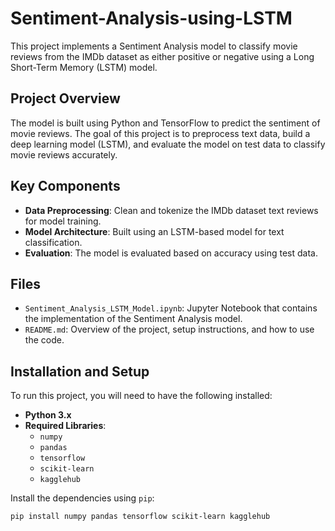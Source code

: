# Sentiment-Analysis-using-LSTM
This project implements a Sentiment Analysis model to classify movie reviews from the IMDb dataset as either positive or negative using a Long Short-Term Memory (LSTM) model.

## Project Overview
The model is built using Python and TensorFlow to predict the sentiment of movie reviews. The goal of this project is to preprocess text data, build a deep learning model (LSTM), and evaluate the model on test data to classify movie reviews accurately.

## Key Components
- **Data Preprocessing**: Clean and tokenize the IMDb dataset text reviews for model training.
- **Model Architecture**: Built using an LSTM-based model for text classification.
- **Evaluation**: The model is evaluated based on accuracy using test data.

## Files
- `Sentiment_Analysis_LSTM_Model.ipynb`: Jupyter Notebook that contains the implementation of the Sentiment Analysis model.
- `README.md`: Overview of the project, setup instructions, and how to use the code.

## Installation and Setup
To run this project, you will need to have the following installed:
- **Python 3.x**
- **Required Libraries**:
  - `numpy`
  - `pandas`
  - `tensorflow`
  - `scikit-learn`
  - `kagglehub`
  
Install the dependencies using `pip`:

```bash
pip install numpy pandas tensorflow scikit-learn kagglehub

